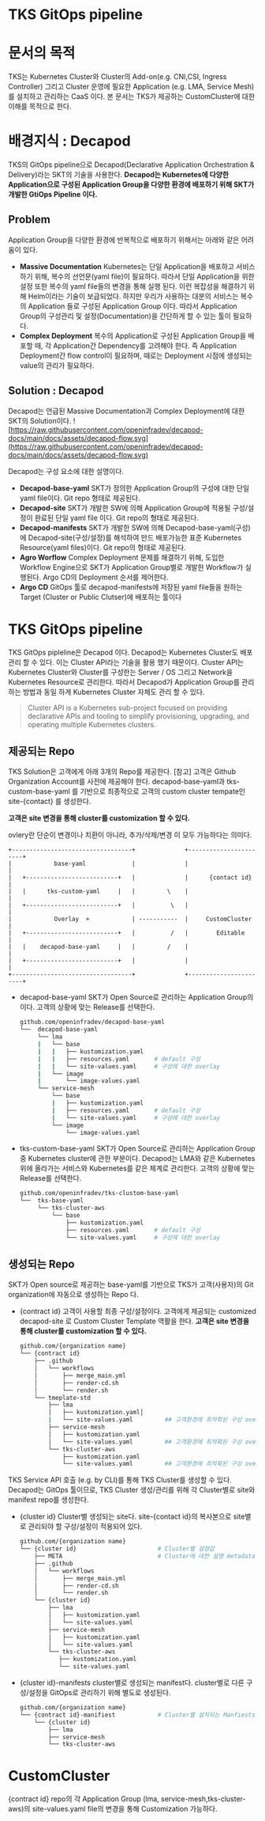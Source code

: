 # TKS GitOps pipeline

# 문서의 목적

TKS는 Kubernetes Cluster와 Cluster의 Add-on(e.g. CNI,CSI, Ingress Controller) 그리고 Cluster 운영에 필요한 Application (e.g. LMA, Service Mesh)를 설치하고 관리하는 CaaS 이다.
본 문서는 TKS가 제공하는 CustomCluster에 대한 이해를 목적으로 한다.

# 배경지식 : Decapod

TKS의 GitOps pipeline으로 Decapod(Declarative Application Orchestration & Delivery)라는 SKT의 기술을 사용한다.
**Decapod는 Kubernetes에 다양한 Application으로 구성된 Application Group을 다양한 환경에 배포하기 위해 SKT가 개발한 GtiOps Pipeline 이다.**

## Problem
Application Group을 다양한 환경에 반복적으로 배포하기 위해서는 아래와 같은 어려움이 있다.

- **Massive Documentation**
    Kubernetes는 단일 Application을 배포하고 서비스하기 위해, 복수의 선언문(yaml file)이 필요하다. 따라서 단일 Application을 위한 설정 또한 복수의 yaml file들의 변경을 통해 실행 된다. 이런 복잡성을 해결하기 위해 Helm이라는 기술이 보급되었다. 하지만 우리가 사용하는 대분의 서비스는 복수의 Application 들로 구성된 Application Group 이다. 따라서 Application Group의 구성관리 및 설정(Documentation)을 간단하게 할 수 있는 툴이 필요하다.
- **Complex Deployment**
    복수의 Application로 구성된 Application Group을 배포할 때, 각 Application간 Dependency를 고려해야 한다. 즉 Application Deployment간 flow control이 필요하며, 때로는 Deployment 시점에 생성되는 value의 관리가 필요하다.
## Solution : Decapod
Decapod는 언급된 Massive Documentation과 Complex Deployment에 대한 SKT의 Solution이다.
![https://raw.githubusercontent.com/openinfradev/decapod-docs/main/docs/assets/decapod-flow.svg](https://raw.githubusercontent.com/openinfradev/decapod-docs/main/docs/assets/decapod-flow.svg)

Decapod는 구성 요소에 대한 설명이다.

- **Decapod-base-yaml**
    SKT가 정의한 Application Group의 구성에 대한 단일 yaml file이다.  Git repo 형태로 제공된다. 
- **Decapod-site**
    SKT가 개발한 SW에 의해 Application Group에 적용될 구성/설정이 완료된 단일 yaml file 이다. Git repo의 형태로 제공된다. 
- **Decapod-manifests**
    SKT가 개발한 SW에 의해 Decapod-base-yaml(구성)에 Decapod-site(구성/설정)를 해석하여 만드 배포가능한 표준 Kubernetes Resource(yaml files)이다. Git repo의 형태로 제공된다.
- **Agro Worflow** 
    Complex Deployment 문제를 해결하기 위해, 도입한 Workflow Engine으로 SKT가 Application Group별로 개발한 Workflow가 실행된다. Argo CD의 Deployment 순서를 제어한다.   
- **Argo CD**
    GitOps 툴로 decapod-manifests에 저장된 yaml file들을 원하는 Target (Cluster or Public Clutser)에 배포하는 툴이다
# TKS GitOps pipeline
TKS GitOps pipleline은 Decapod 이다. Decapod는 Kubernetes Cluster도 배포 관리 할 수 있다. 이는 Cluster API라는 기술을 활용 했기 때문이다.
Cluster API는 Kubernetes Cluster와 Cluster를 구성한는 Server / OS 그리고 Network을 Kubernetes Resource로 관리한다. 따라서 Decapod가 Application Group를 관리하는 방법과 동일 하게 Kubernetes Cluster 자체도 관리 할 수 있다.
> Cluster API is a Kubernetes sub-project focused on providing declarative APIs and tooling to simplify provisioning, upgrading, and operating multiple Kubernetes clusters.
## 제공되는 Repo
TKS Solution은 고객에게 아래 3개의 Repo를 제공한다.
[참고] 고객은 Github Organization Account를 사전에 제공해야 한다.
decapod-base-yaml과 tks-custom-base-yaml 를 기반으로 최종적으로 고객의 custom cluster tempate인 site-{contact} 를 생성한다.

**고객은 site 변경을 통해 cluster를 customization 할 수 있다.**

ovlery란 단순이 변경이나 치환이 아니라, 추가/삭제/변경 이 모두 가능하다는 의미다.

```
+----------------------------------+              +-----------------------+
|            base-yaml             |              |                       |
|   +--------------------------+   |              |      {contact id}     |
|   |      tks-custom-yaml     |   |         \    |                       |
|   +--------------------------+   |          \   |                       |
|            Overlay  +            | -----------  |     CustomCluster     |
|   +--------------------------+   |          /   |        Editable       |
|   |    decapod-base-yaml     |   |         /    |                       |
|   +--------------------------+   |              |                       |
+----------------------------------+              +-----------------------+
```
- decapod-base-yaml
    SKT가 Open Source로 관리하는 Application Group의 이다. 고객의 상황에 맞는 Release를 선택한다. 
    ```bash
    github.com/openinfradev/decapod-base-yaml
    └──  decapod-base-yaml           
         └── lma
         |   └── base
         |   |   ├── kustomization.yaml
         |   |   ├── resources.yaml       # default 구성
         |   |   └── site-values.yaml     # 구성에 대한 overlay
         |   └── image
         |       └── image-values.yaml 
         └── service-mesh
             └── base
             |   ├── kustomization.yaml
             |   ├── resources.yaml       # default 구성
             |   └── site-values.yaml     # 구성에 대한 overlay
             └── image
                 └── image-values.yaml
    ```

- tks-custom-base-yaml
    SKT가 Open Source로 관리하는 Application Group 중 Kubernetes cluster에 관한 부분이다. Decapod는 LMA와 같은 Kubernetes위에 올라가는 서비스와 Kubernetes를 같은 체계로 관리한다. 고객의 상황에 맞는 Release를 선택한다. 
    ```bash
    github.com/openinfradev/tks-clustom-base-yaml
    └──  tks-base-yaml           
         └── tks-cluster-aws
             └── base
                 ├── kustomization.yaml
                 ├── resources.yaml       # default 구성
                 └── site-values.yaml     # 구성에 대한 overlay
    ```
## 생성되는 Repo   
SKT가 Open source로 제공하는 base-yaml를 기반으로 TKS가 고객(사용자)의 Git organization에 자동으로 생성하는 Repo 다.

- {contract id} 
    고객이 사용할 최종 구성/설정이다. 고객에게 제공되는 customized decapod-site 로 Custom Cluster Template 역활을 한다.
    **고객은 site 변경을 통해 cluster를 customization 할 수 있다.** 
    ```bash
    github.com/{organization name}
    └── {contract id}               
        ├── .github
        │   └── workflows
        │       ├── merge_main.yml
        │       ├── render-cd.sh
        │       └── render.sh
        └── tmeplate-std
            ├── lma
            │   ├── kustomization.yaml│      
            |   └── site-values.yaml         ## 고객환경에 최적확된 구성 overlay
            ├── service-mesh
            │   ├── kustomization.yaml
            │   └── site-values.yaml         ## 고객환경에 최적확된 구성 overlay
            └── tks-cluster-aws   
                ├── kustomization.yaml        
                └── site-values.yaml         ## 고객환경에 최적확된 구성 overlay
    ```


TKS Service API 호출 (e.g. by CLI)를 통해 TKS Cluster를 생성할 수 있다. Decapod는 GitOps 툴이므로, TKS Cluster 생성/관리를 위해 각 Cluster별로 site와 manifest repo를 생성한다.

- {cluster id} 
    Cluster별 생성되는 site다.
    site-{contact id}의 복사본으로 site별로 관리되야 할 구성/설정이 적용되어 있다.
    ```bash
    github.com/{organization name}
    └── {cluster id}                       # Cluster별 설정값
        ├── META                           # Cluster에 대한 설명 metadata
        ├── .github
        │   └── workflows
        │       ├── merge_main.yml
        │       ├── render-cd.sh
        │       └── render.sh
        └── {cluster id}
            ├── lma
            │   ├── kustomization.yaml
            │   └── site-values.yaml
            ├── service-mesh
            │   ├── kustomization.yaml
            │   └── site-values.yaml
            └── tks-cluster-aws
               ├── kustomization.yaml
               └── site-values.yaml
    ```
    
- {cluster id}-manifests
    cluster별로 생성되는 manifest다.
    cluster별로 다른 구성/설정을 GitOps로 관리하기 위해 별도로 생성된다.
    ```bash
    github.com/{organization name}
    └── {contract id}-manifiest            # Cluster별 설치되는 Manfiests
        └── {cluster id}
            ├── lma
            ├── service-mesh
            └── tks-cluster-aws
    ```
    

# CustomCluster
{contract id} repo의 각 Application Group (lma, service-mesh,tks-cluster-aws)의 site-values.yaml file의 변경을 통해 Customization 가능하다.